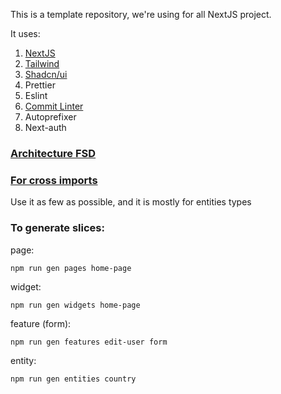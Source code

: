 This is a template repository, we're using for all NextJS project.

It uses:

1. [NextJS](https://nextjs.org/)
2. [Tailwind](https://tailwindcss.com/)
3. [Shadcn/ui](https://ui.shadcn.com/)
4. Prettier
5. Eslint
6. [Commit Linter](https://commitlint.js.org/#/)
7. Autoprefixer
8. Next-auth

### [Architecture FSD](https://feature-sliced.design/docs)


### [For cross imports](https://github.com/feature-sliced/documentation/discussions/390#discussioncomment-5570073)
Use it as few as possible, and it is mostly for entities types


### To generate slices:

page:
```shell
npm run gen pages home-page
```
widget:

```shell
npm run gen widgets home-page
```

feature (form):

```shell
npm run gen features edit-user form
```

entity:

```shell
npm run gen entities country
```
